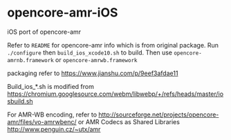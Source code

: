 opencore-amr-iOS
================

iOS port of opencore-amr

Refer to `README` for opencore-amr info which is from original package.
Run `./configure` then `build_ios_xcode10.sh` to build.
Then use `opencore-amrnb.framework` or `opencore-amrwb.framework`

packaging refer to https://www.jianshu.com/p/9eef3afdae11

Build_ios_*.sh is modified from https://chromium.googlesource.com/webm/libwebp/+/refs/heads/master/iosbuild.sh

For AMR-WB encoding, refer to http://sourceforge.net/projects/opencore-amr/files/vo-amrwbenc/ or AMR Codecs as Shared Libraries http://www.penguin.cz/~utx/amr
